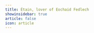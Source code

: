 ```yaml
---
title: Étain, lover of Eochaid Fedlech 
showinsidebar: true 
article: false 
icon: article 
---
```

